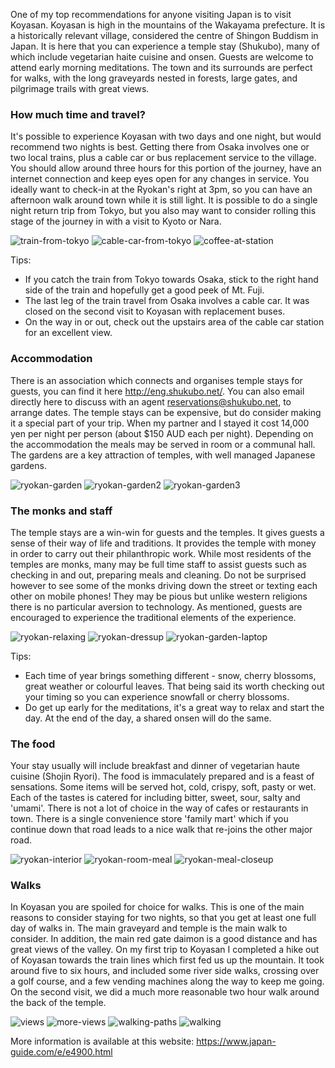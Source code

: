 One of my top recommendations for anyone visiting Japan is to visit Koyasan. Koyasan is high in the mountains of the Wakayama prefecture. It is a historically relevant village, considered the centre of Shingon Buddism in Japan. It is here that you can experience a temple stay (Shukubo), many of which include vegetarian haite cuisine and onsen. Guests are welcome to attend early morning meditations. The town and its surrounds are perfect for walks, with the long graveyards nested in forests, large gates, and pilgrimage trails with great views.

### How much time and travel?
It's possible to experience Koyasan with two days and one night, but would recommend two nights is best. Getting there from Osaka involves one or two local trains, plus a cable car or bus replacement service to the village. You should allow around three hours for this portion of the journey, have an internet connection and keep eyes open for any changes in service. You ideally want to check-in at the Ryokan's right at 3pm, so you can have an afternoon walk around town while it is still light. It is possible to do a single night return trip from Tokyo, but you also may want to consider rolling this stage of the journey in with a visit to Kyoto or Nara.

![train-from-tokyo](https://www.nickjenkins.com.au/static/assets/koyasan/01_koyasan_train-from-tokyo.jpg "train-from-tokyo")
![cable-car-from-tokyo](https://www.nickjenkins.com.au/static/assets/koyasan/02_koyasan_cable-car-from-tokyo.jpg " ")
![coffee-at-station](https://www.nickjenkins.com.au/static/assets/koyasan/03_koyasan_coffee-at-station.jpg " ")

Tips:

* If you catch the train from Tokyo towards Osaka, stick to the right hand side of the train and hopefully get a good peek of Mt. Fuji.
* The last leg of the train travel from Osaka involves a cable car. It was closed on the second visit to Koyasan with replacement buses.
* On the way in or out, check out the upstairs area of the cable car station for an excellent view.

### Accommodation
There is an association which connects and organises temple stays for guests, you can find it here http://eng.shukubo.net/. You can also email directly here to discuss with an agent reservations@shukubo.net, to arrange dates. The temple stays can be expensive, but do consider making it a special part of your trip. When my partner and I stayed it cost 14,000 yen per night per person (about $150 AUD each per night). Depending on the accommodation the meals may be served in room or a communal hall. The gardens are a key attraction of temples, with well managed Japanese gardens.  

![ryokan-garden](https://www.nickjenkins.com.au/static/assets/koyasan/04_koyasan_ryokan-garden.jpg "ryokan-garden")
![ryokan-garden2](https://www.nickjenkins.com.au/static/assets/koyasan/05_koyasan_ryokan-garden2.jpg "ryokan-garden2")
![ryokan-garden3](https://www.nickjenkins.com.au/static/assets/koyasan/06_koyasan_ryokan-garden3.jpg "ryokan-garden3")

### The monks and staff
The temple stays are a win-win for guests and the temples. It gives guests a sense of their way of life and traditions. It provides the temple with money in order to carry out their philanthropic work. While most residents of the temples are monks, many may be full time staff to assist guests such as checking in and out, preparing meals and cleaning. Do not be surprised however to see some of the monks driving down the street or texting each other on mobile phones! They may be pious but unlike western religions there is no particular aversion to technology. As mentioned, guests are encouraged to experience the traditional elements of the experience.  

![ryokan-relaxing](https://www.nickjenkins.com.au/static/assets/koyasan/10_koyasan_ryokan-relaxing.jpg)
![ryokan-dressup](https://www.nickjenkins.com.au/static/assets/koyasan/11_koyasan_ryokan-dressup.jpg " ")
![ryokan-garden-laptop](https://www.nickjenkins.com.au/static/assets/koyasan/12_koyasan_ryokan-garden-laptop.jpg " ")

Tips:

* Each time of year brings something different - snow, cherry blossoms, great weather or colourful leaves. That being said its worth checking out your timing so you can experience snowfall or cherry blossoms.
* Do get up early for the meditations, it's a great way to relax and start the day. At the end of the day, a shared onsen will do the same.

### The food
Your stay usually will include breakfast and dinner of vegetarian haute cuisine (Shojin Ryori). The food is immaculately prepared and is a feast of sensations. Some items will be served hot, cold, crispy, soft, pasty or wet. Each of the tastes is catered for including bitter, sweet, sour, salty and 'umami'. There is not a lot of choice in the way of cafes or restaurants in town. There is a single convenience store 'family mart' which if you continue down that road leads to a nice walk that re-joins the other major road. 

![ryokan-interior](https://www.nickjenkins.com.au/static/assets/koyasan/07_koyasan_ryokan-interior.jpg " ")
![ryokan-room-meal](https://www.nickjenkins.com.au/static/assets/koyasan/08_koyasan_ryokan-room-meal.jpg " ")
![ryokan-meal-closeup](https://www.nickjenkins.com.au/static/assets/koyasan/09_koyasan_ryokan-meal-closeup.jpg " ")

### Walks 
In Koyasan you are spoiled for choice for walks. This is one of the main reasons to consider staying for two nights, so that you get at least one full day of walks in. The main graveyard and temple is the main walk to consider. In addition, the main red gate daimon is a good distance and has great views of the valley. On my first trip to Koyasan I completed a hike out of Koyasan towards the train lines which first fed us up the mountain. It took around five to six hours, and included some river side walks, crossing over a golf course, and a few vending machines along the way to keep me going. On the second visit, we did a much more reasonable two hour walk around the back of the temple.

![views](https://www.nickjenkins.com.au/static/assets/koyasan/13_koyasan_views.jpg " ")
![more-views](https://www.nickjenkins.com.au/static/assets/koyasan/14_koyasan_more-views.jpg " ")
![walking-paths](https://www.nickjenkins.com.au/static/assets/koyasan/15_koyasan_walking-paths.jpg " ")
![walking](https://www.nickjenkins.com.au/static/assets/koyasan/16_koyasan_walking.jpg " ")

More information is available at this website: https://www.japan-guide.com/e/e4900.html
